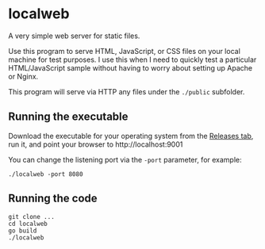 # localweb
A very simple web server for static files.

Use this program to serve HTML, JavaScript, or CSS files on your local machine for test purposes. I use this when I need to quickly test a particular HTML/JavaScript sample without having to worry about setting up Apache or Nginx.

This program will serve via HTTP any files under the `./public` subfolder.  

## Running the executable
Download the executable for your operating system from the [Releases tab](https://github.com/hectorcorrea/localweb/releases), run it, and point your browser to http://localhost:9001

You can change the listening port via the `-port` parameter, for example:

```
./localweb -port 8080
```

## Running the code
```
git clone ...
cd localweb
go build
./localweb
```
